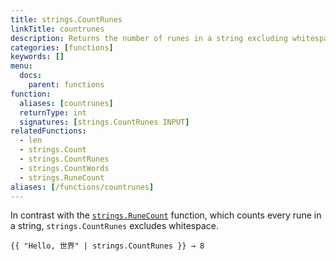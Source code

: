 ```yaml
---
title: strings.CountRunes
linkTitle: countrunes
description: Returns the number of runes in a string excluding whitespace.
categories: [functions]
keywords: []
menu:
  docs:
    parent: functions
function:
  aliases: [countrunes]
  returnType: int
  signatures: [strings.CountRunes INPUT]
relatedFunctions:
  - len
  - strings.Count
  - strings.CountRunes
  - strings.CountWords
  - strings.RuneCount
aliases: [/functions/countrunes]
---
```


In contrast with the [`strings.RuneCount`] function, which counts every rune in a string, `strings.CountRunes` excludes whitespace.

```go-html-template
{{ "Hello, 世界" | strings.CountRunes }} → 8
```

[`strings.RuneCount`]: /functions/strings/runecount
